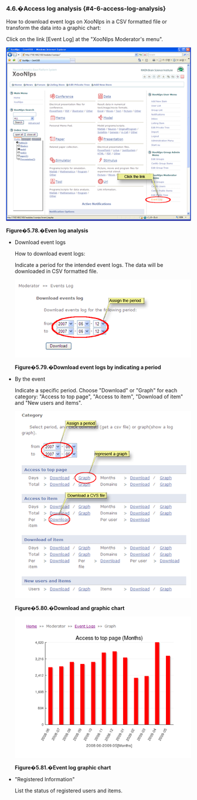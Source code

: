 ### 4.6.�Access log analysis {#4-6-access-log-analysis}

How to download event logs on XooNIps in a CSV formatted file or transform the data into a graphic chart:

Click on the link [Event Log] at the &quot;XooNIps Moderator&#039;s menu&quot;.

![Even log analysis](../../assets/xoonips-operate70.png)

**Figure�5.78.�Even log analysis**

*   Download event logs

    How to download event logs:

    Indicate a period for the intended event logs. The data will be downloaded in CSV formatted file.

    ![Download event logs by indicating a period](../../assets/xoonips-operate71.png)

    **Figure�5.79.�Download event logs by indicating a period**

*   By the event

    Indicate a specific period. Choose &quot;Download&quot; or &quot;Graph&quot; for each category: &quot;Access to top page&quot;, &quot;Access to item&quot;, &quot;Download of item&quot; and &quot;New users and items&quot;.

    ![Download and graphic chart](../../assets/xoonips-operate72.png)

    **Figure�5.80.�Download and graphic chart**

    ![Event log graphic chart](../../assets/xoonips-operate73.png)

    **Figure�5.81.�Event log graphic chart**

*   &quot;Registered Information&quot;

    List the status of registered users and items.